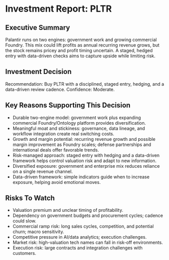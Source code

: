 # Investment Report: PLTR
## Executive Summary
Palantir runs on two engines: government work and growing commercial Foundry. This mix could lift profits as annual recurring revenue grows, but the stock remains pricey and profit timing uncertain. A staged, hedged entry with data-driven checks aims to capture upside while limiting risk.

## Investment Decision
Recommendation: Buy PLTR with a disciplined, staged entry, hedging, and a data-driven review cadence. Confidence: Moderate.

## Key Reasons Supporting This Decision
- Durable two-engine model: government work plus expanding commercial Foundry/Ontology platform provides diversification.
- Meaningful moat and stickiness: governance, data lineage, and workflow integration create real switching costs.
- Growth and margin potential: recurring revenue growth and possible margin improvement as Foundry scales; defense partnerships and international deals offer favorable trends.
- Risk-managed approach: staged entry with hedging and a data-driven framework helps control valuation risk and adapt to new information.
- Diversified exposure: government and enterprise mix reduces reliance on a single revenue channel.
- Data-driven framework: simple indicators guide when to increase exposure, helping avoid emotional moves.

## Risks To Watch
- Valuation premium and unclear timing of profitability.
- Dependency on government budgets and procurement cycles; cadence could slow.
- Commercial ramp risk: long sales cycles, competition, and potential churn; macro sensitivity.
- Competitive pressure in AI/data analytics; execution challenges.
- Market risk: high-valuation tech names can fall in risk-off environments.
- Execution risk: large contracts and integration challenges with customers.